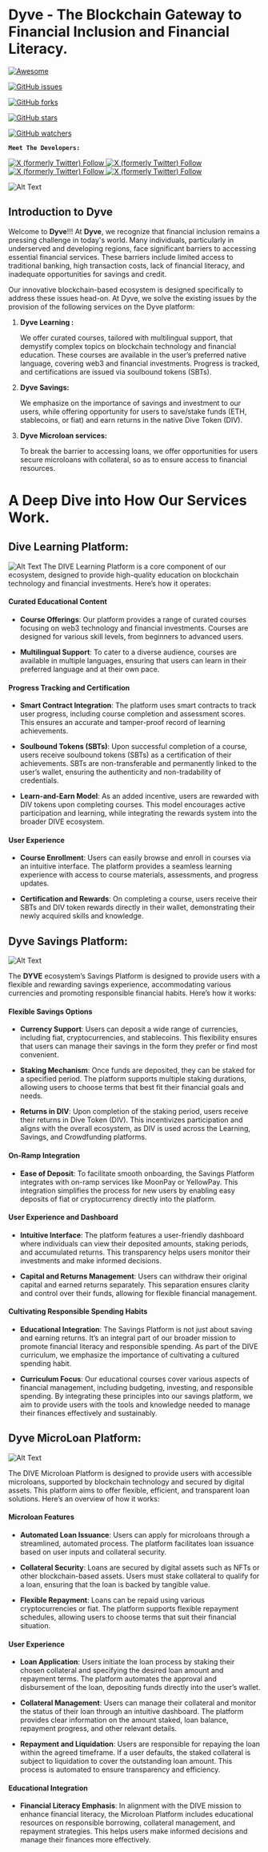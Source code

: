   

# Dyve - The Blockchain Gateway to Financial Inclusion and Financial Literacy.

  

[![Awesome](https://cdn.rawgit.com/sindresorhus/awesome/d7305f38d29fed78fa85652e3a63e154dd8e8829/media/badge.svg)](https://github.com/sindresorhus/awesome)

[![GitHub issues](https://img.shields.io/github/issues/Olanetsoft/awesome-hackathon-projects?style=plastic)](https://github.com/obah/dyve/issues)

[![GitHub forks](https://img.shields.io/github/forks/Olanetsoft/awesome-hackathon-projects?style=plastic)](https://github.com/obah/dyve)

[![GitHub stars](https://img.shields.io/github/stars/Olanetsoft/awesome-hackathon-projects?style=plastic)](https://github.com/obah/dyves)

[![GitHub watchers](https://img.shields.io/github/watchers/Olanetsoft/awesome-hackathon-projects?style=plastic&label=Watch)](https://github.com/obah/dyve)

  

**``Meet The Developers:``**

[![X (formerly Twitter) Follow](https://img.shields.io/twitter/follow/jeremiahDSamuel)
](https://github.com/jeremiahDSamuel)[![X (formerly Twitter) Follow](https://img.shields.io/twitter/follow/Oba_Ddev)
](https://github.com/Oba_Ddev) [![X (formerly Twitter) Follow](https://img.shields.io/twitter/follow/web3papi_)
](https://github.com/web3papi_) [![X (formerly Twitter) Follow](https://img.shields.io/twitter/follow/shegspear17)
](https://github.com/shegspear17 )

  

![Alt Text](https://i.imgur.com/8w41iAZ.png)<br/>

<h2>Introduction to Dyve</h2>

<p>Welcome to <strong>Dyve</strong>!!! At <strong>Dyve</strong>, we recognize that financial inclusion remains a pressing challenge in today's world. Many individuals, particularly in underserved and developing regions, face significant barriers to accessing essential financial services. These barriers include limited access to traditional banking, high transaction costs, lack of financial literacy, and inadequate opportunities for savings and credit.

  

Our innovative blockchain-based ecosystem is designed specifically to address these issues head-on. At Dyve, we solve the existing issues by the provision of the following services on the Dyve platform: </p>

<ol>

<li><strong>Dyve Learning :</strong>

We offer curated courses, tailored with multilingual support, that demystify complex topics on blockchain technology and financial education. These courses are available in the user’s preferred native language, covering web3 and financial investments. Progress is tracked, and certifications are issued via soulbound tokens (SBTs).

</li>

<li><strong>Dyve Savings:</strong>

We emphasize on the importance of savings and investment to our users, while offering opportunity for users to save/stake funds (ETH, stablecoins, or fiat) and earn returns in the native Dive Token (DIV).

</li>

<li><strong>Dyve Microloan services:</strong>

To break the barrier to accessing loans, we offer opportunities for users secure microloans with collateral, so as to ensure access to financial resources.

</li>

</ol>

<h1>A Deep Dive into How Our Services Work.</h2>

## **Dive Learning Platform:**

![Alt Text](https://i.imgur.com/qtFzpMT.png)
The DIVE Learning Platform is a core component of our ecosystem, designed to provide high-quality education on blockchain technology and financial investments. Here’s how it operates:

  

#### **Curated Educational Content**

  

-  **Course Offerings**: Our platform provides a range of curated courses focusing on web3 technology and financial investments. Courses are designed for various skill levels, from beginners to advanced users.

-  **Multilingual Support**: To cater to a diverse audience, courses are available in multiple languages, ensuring that users can learn in their preferred language and at their own pace.

  

#### **Progress Tracking and Certification**

  

-  **Smart Contract Integration**: The platform uses smart contracts to track user progress, including course completion and assessment scores. This ensures an accurate and tamper-proof record of learning achievements.

-  **Soulbound Tokens (SBTs)**: Upon successful completion of a course, users receive soulbound tokens (SBTs) as a certification of their achievements. SBTs are non-transferable and permanently linked to the user’s wallet, ensuring the authenticity and non-tradability of credentials.

-  **Learn-and-Earn Model**: As an added incentive, users are rewarded with DIV tokens upon completing courses. This model encourages active participation and learning, while integrating the rewards system into the broader DIVE ecosystem.

  

#### **User Experience**

  

-  **Course Enrollment**: Users can easily browse and enroll in courses via an intuitive interface. The platform provides a seamless learning experience with access to course materials, assessments, and progress updates.

-  **Certification and Rewards**: On completing a course, users receive their SBTs and DIV token rewards directly in their wallet, demonstrating their newly acquired skills and knowledge.

  

## **Dyve Savings Platform:**

![Alt Text](https://i.imgur.com/1nyTgsi.png)

The **DYVE** ecosystem’s Savings Platform is designed to provide users with a flexible and rewarding savings experience, accommodating various currencies and promoting responsible financial habits. Here’s how it works:

  

#### **Flexible Savings Options**

  

-  **Currency Support**: Users can deposit a wide range of currencies, including fiat, cryptocurrencies, and stablecoins. This flexibility ensures that users can manage their savings in the form they prefer or find most convenient.

-  **Staking Mechanism**: Once funds are deposited, they can be staked for a specified period. The platform supports multiple staking durations, allowing users to choose terms that best fit their financial goals and needs.

-  **Returns in DIV**: Upon completion of the staking period, users receive their returns in Dive Token (DIV). This incentivizes participation and aligns with the overall ecosystem, as DIV is used across the Learning, Savings, and Crowdfunding platforms.

  

#### **On-Ramp Integration**

  

-  **Ease of Deposit**: To facilitate smooth onboarding, the Savings Platform integrates with on-ramp services like MoonPay or YellowPay. This integration simplifies the process for new users by enabling easy deposits of fiat or cryptocurrency directly into the platform.

  

#### **User Experience and Dashboard**

  

-  **Intuitive Interface**: The platform features a user-friendly dashboard where individuals can view their deposited amounts, staking periods, and accumulated returns. This transparency helps users monitor their investments and make informed decisions.

-  **Capital and Returns Management**: Users can withdraw their original capital and earned returns separately. This separation ensures clarity and control over their funds, allowing for flexible financial management.

  

#### **Cultivating Responsible Spending Habits**

  

-  **Educational Integration**: The Savings Platform is not just about saving and earning returns. It’s an integral part of our broader mission to promote financial literacy and responsible spending. As part of the DIVE curriculum, we emphasize the importance of cultivating a cultured spending habit.

-  **Curriculum Focus**: Our educational courses cover various aspects of financial management, including budgeting, investing, and responsible spending. By integrating these principles into our savings platform, we aim to provide users with the tools and knowledge needed to manage their finances effectively and sustainably.

  

## **Dyve MicroLoan Platform:**

![Alt Text](https://i.imgur.com/8ZdkCJ5.png)

The DIVE Microloan Platform is designed to provide users with accessible microloans, supported by blockchain technology and secured by digital assets. This platform aims to offer flexible, efficient, and transparent loan solutions. Here’s an overview of how it works:

  

#### **Microloan Features**

  

-  **Automated Loan Issuance**: Users can apply for microloans through a streamlined, automated process. The platform facilitates loan issuance based on user inputs and collateral security.

-  **Collateral Security**: Loans are secured by digital assets such as NFTs or other blockchain-based assets. Users must stake collateral to qualify for a loan, ensuring that the loan is backed by tangible value.

-  **Flexible Repayment**: Loans can be repaid using various cryptocurrencies or fiat. The platform supports flexible repayment schedules, allowing users to choose terms that suit their financial situation.

  

#### **User Experience**

  

-  **Loan Application**: Users initiate the loan process by staking their chosen collateral and specifying the desired loan amount and repayment terms. The platform automates the approval and disbursement of the loan, depositing funds directly into the user’s wallet.

-  **Collateral Management**: Users can manage their collateral and monitor the status of their loan through an intuitive dashboard. The platform provides clear information on the amount staked, loan balance, repayment progress, and other relevant details.

-  **Repayment and Liquidation**: Users are responsible for repaying the loan within the agreed timeframe. If a user defaults, the staked collateral is subject to liquidation to cover the outstanding loan amount. This process is automated to ensure transparency and efficiency.

  

#### **Educational Integration**

-  **Financial Literacy Emphasis**: In alignment with the DIVE mission to enhance financial literacy, the Microloan Platform includes educational resources on responsible borrowing, collateral management, and repayment strategies. This helps users make informed decisions and manage their finances more effectively.